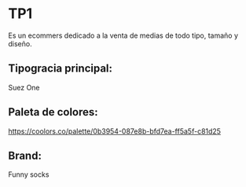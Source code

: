 # TP1
Es un ecommers dedicado a la venta de medias de todo tipo, tamaño y diseño.

## Tipogracia principal:
Suez One

## Paleta de colores:
https://coolors.co/palette/0b3954-087e8b-bfd7ea-ff5a5f-c81d25

## Brand:
Funny socks
